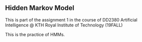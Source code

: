 ## Hidden Markov Model

This is part of the assignment 1 in the course of DD2380 Artificial Intelligence @ KTH Royal Institute of Technology (19FALL)

This is the practice of HMMs.